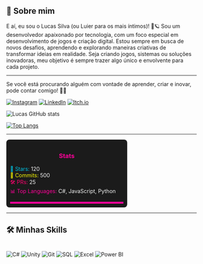 ## 🌟 **Sobre mim**
E aí, eu sou o Lucas Silva (ou Luier para os mais íntimos)! 🚀🪐
Sou um desenvolvedor apaixonado por tecnologia, com um foco especial em desenvolvimento de jogos e criação digital. Estou sempre em busca de novos desafios, aprendendo e explorando maneiras criativas de transformar ideias em realidade. Seja criando jogos, sistemas ou soluções inovadoras, meu objetivo é sempre trazer algo único e envolvente para cada projeto.

---

Se você está procurando alguém com vontade de aprender, criar e inovar, pode contar comigo! 👾✨

[![Instagram](https://img.shields.io/badge/Instagram-E4405F?style=for-the-badge&logo=instagram&logoColor=white)](https://www.instagram.com/moonwyv3rn/)
[![LinkedIn](https://img.shields.io/badge/LinkedIn-0077B5?style=for-the-badge&logo=linkedin&logoColor=white)](https://www.linkedin.com/in/lucas-silva-48489a244/)
[![Itch.io](https://img.shields.io/badge/Itch.io-FA5C5C?style=for-the-badge&logo=itchdotio&logoColor=white)](https://lucasoliveiradasilva.itch.io)

![Lucas GitHub stats](https://github-readme-stats.vercel.app/api?username=Lucas&show_icons=true&theme=dark&title_color=ffffff&icon_color=00FFFF&text_color=ffffff&bg_color=282a36)

[![Top Langs](https://github-readme-stats.vercel.app/api/top-langs/?username=lucasoliveiradasilva&layout=compact&theme=radical&title_color=ffffff&icon_color=ff007f&text_color=ffffff&bg_color=282a36&langs_count=5&custom_title=Most%20Used%20Languages&C%23=7D3C98&HTML=00FFFF&HLSL=FF00FF&CSS=00FF00)](https://github.com/lucasoliveiradasilva/github-readme-stats)

---

<div style="background-color: #1b1b1b; border-radius: 8px; padding: 10px; width: 300px;">
  <h3 style="color: #ff0099; text-align: center;">Stats</h3>
  <ul style="list-style-type: none; padding: 0; color: #f5f5f5;">
    <li><span style="color: #00c3e3;">🌟 Stars:</span> 120</li>
    <li><span style="color: #f9f900;">🔧 Commits:</span> 500</li>
    <li><span style="color: #ff006e;">🛠️ PRs:</span> 25</li>
    <li><span style="color: #ff0099;">📊 Top Languages:</span> C#, JavaScript, Python</li>
  </ul>
  <div style="background-color: #ff0099; height: 5px; width: 100%; margin-top: 5px;"></div>
</div>

---

## 🛠️ **Minhas Skills**

<div style="display: inline_block"><br/>
  <img align="center" alt="C#" src="https://img.shields.io/badge/C%23-239120?style=for-the-badge&logo=c-sharp&logoColor=white"/>
  <img align="center" alt="Unity" src="https://img.shields.io/badge/Unity-100000?style=for-the-badge&logo=unity&logoColor=white"/>
  <img align="center" alt="Git" src="https://img.shields.io/badge/GIT-E44C30?style=for-the-badge&logo=git&logoColor=white"/>
  <img align="center" alt="SQL" src="https://img.shields.io/badge/SQL-003B57?style=for-the-badge&logo=microsoft-sql-server&logoColor=white"/>
  <img align="center" alt="Excel" src="https://img.shields.io/badge/Excel-217346?style=for-the-badge&logo=microsoft-excel&logoColor=white"/>
  <img align="center" alt="Power BI" src="https://img.shields.io/badge/Power%20BI-F2C811?style=for-the-badge&logo=microsoft-powerbi&logoColor=white"/>
</div><br/>
